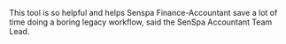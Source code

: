 This tool is so helpful and helps Senspa Finance-Accountant save a lot of time doing a boring legacy workflow, said the SenSpa Accountant Team Lead.
